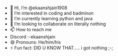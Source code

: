 - 👋 Hi, I’m @ekaanshjain1908
- 👀 I’m interested in coding and badminon
- 🌱 I’m currently learning python and java
- 💞️ I’m looking to collaborate on literally nothing
- 📫 How to reach me
- Discord :-ekaanshjain
- 😄 Pronouns: He/him/his
- ⚡ Fun fact: DID U KNOW THAT..... i got nothing ;-;

